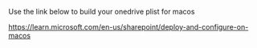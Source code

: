 Use the link below to build your onedrive plist for macos

https://learn.microsoft.com/en-us/sharepoint/deploy-and-configure-on-macos
